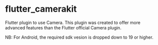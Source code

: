 # flutter_camerakit
Flutter plugin to use Camera. This plugin was created to offer more advanced features than the Flutter official Camera plugin. 

NB: For Android, the required sdk vesion is dropped down to 19 or higher.
